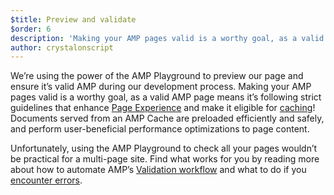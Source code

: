 ```yaml
---
$title: Preview and validate
$order: 6
description: 'Making your AMP pages valid is a worthy goal, as a valid AMP page means it’s following strict guidelines that enhance Page Experience and make it eligible for caching!'
author: crystalonscript
---
```


We’re using the power of the AMP Playground to preview our page and ensure it’s valid AMP during our development process. Making your AMP pages valid is a worthy goal, as a valid AMP page means it’s following strict guidelines that enhance [Page Experience](https://amp.dev/about/page-experience/) and make it eligible for [caching](https://amp.dev/documentation/guides-and-tutorials/learn/amp-caches-and-cors/how_amp_pages_are_cached/?format=websites)! Documents served from an AMP Cache are preloaded efficiently and safely, and perform user-beneficial performance optimizations to page content.

Unfortunately, using the AMP Playground to check all your pages wouldn’t be practical for a multi-page site. Find what works for you by reading more about how to automate AMP’s [Validation workflow](https://amp.dev/documentation/guides-and-tutorials/learn/validation-workflow/validate_amp/?format=websites) and what to do if you [encounter errors](https://amp.dev/documentation/guides-and-tutorials/learn/amp-actions-and-events/?format=websites).